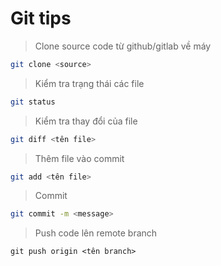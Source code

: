 # Git tips

> Clone source code từ github/gitlab về máy

```bash
git clone <source>
```

> Kiểm tra trạng thái các file

```bash
git status
```

> Kiểm tra thay đổi của file

```bash
git diff <tên file>
```

> Thêm file vào commit

```bash
git add <tên file>
```

> Commit

```bash
git commit -m <message>
```

> Push code lên remote branch

```
git push origin <tên branch>
```
